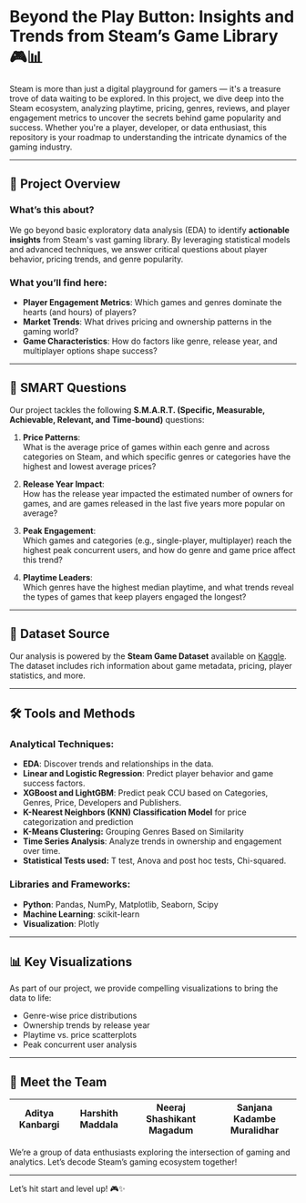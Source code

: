 # Beyond the Play Button: Insights and Trends from Steam’s Game Library 🎮📊

Steam is more than just a digital playground for gamers — it's a treasure trove of data waiting to be explored. In this project, we dive deep into the Steam ecosystem, analyzing playtime, pricing, genres, reviews, and player engagement metrics to uncover the secrets behind game popularity and success. Whether you're a player, developer, or data enthusiast, this repository is your roadmap to understanding the intricate dynamics of the gaming industry.

---

## 🚀 Project Overview

### What’s this about?  
We go beyond basic exploratory data analysis (EDA) to identify **actionable insights** from Steam's vast gaming library. By leveraging statistical models and advanced techniques, we answer critical questions about player behavior, pricing trends, and genre popularity.

### What you’ll find here:
- **Player Engagement Metrics**: Which games and genres dominate the hearts (and hours) of players?  
- **Market Trends**: What drives pricing and ownership patterns in the gaming world?  
- **Game Characteristics**: How do factors like genre, release year, and multiplayer options shape success?  

---

## 🧠 SMART Questions

Our project tackles the following **S.M.A.R.T. (Specific, Measurable, Achievable, Relevant, and Time-bound)** questions:

1. **Price Patterns**:  
   What is the average price of games within each genre and across categories on Steam, and which specific genres or categories have the highest and lowest average prices? 

2. **Release Year Impact**:  
   How has the release year impacted the estimated number of owners for games, and are games released in the last five years more popular on average?

3. **Peak Engagement**:  
   Which games and categories (e.g., single-player, multiplayer) reach the highest peak concurrent users, and how do genre and game price affect this trend?

4. **Playtime Leaders**:  
   Which genres have the highest median playtime, and what trends reveal the types of games that keep players engaged the longest?

---

## 📂 Dataset Source  
Our analysis is powered by the **Steam Game Dataset** available on [Kaggle](https://www.kaggle.com/datasets/fronkongames/steam-games-dataset). The dataset includes rich information about game metadata, pricing, player statistics, and more.

---

## 🛠️ Tools and Methods

### Analytical Techniques:  
- **EDA**: Discover trends and relationships in the data.  
- **Linear and Logistic Regression**: Predict player behavior and game success factors.
- **XGBoost and LightGBM**: Predict peak CCU based on Categories, Genres, Price, Developers and Publishers.
- **K-Nearest Neighbors (KNN) Classification Model** for price categorization and prediction
- **K-Means Clustering:** Grouping Genres Based on Similarity 
- **Time Series Analysis**: Analyze trends in ownership and engagement over time.
- **Statistical Tests used:** T test, Anova and post hoc tests, Chi-squared.

### Libraries and Frameworks:  
- **Python**: Pandas, NumPy, Matplotlib, Seaborn, Scipy
- **Machine Learning**: scikit-learn  
- **Visualization**: Plotly

---

## 📊 Key Visualizations  
As part of our project, we provide compelling visualizations to bring the data to life:
- Genre-wise price distributions  
- Ownership trends by release year  
- Playtime vs. price scatterplots  
- Peak concurrent user analysis  

---

## 🤝 Meet the Team  
| **Aditya Kanbargi** | **Harshith Maddala** | **Neeraj Shashikant Magadum** | **Sanjana Kadambe Muralidhar** |
|----------------------|-----------------|---------------|-----------------|

We’re a group of data enthusiasts exploring the intersection of gaming and analytics. Let’s decode Steam’s gaming ecosystem together!

---
Let’s hit start and level up! 🎮✨

